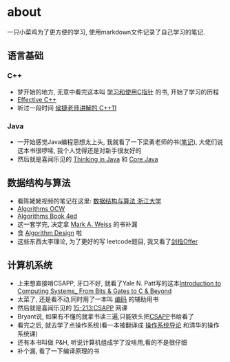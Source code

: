# about

一只小菜鸡为了更方便的学习, 使用markdown文件记录了自己学习的笔记.

## 语言基础
### C++
* 梦开始的地方, 无意中看完这本叫 [学习和使用C指针](C++/UnderstandAndUsingCPointers/UnderstandAndUsingCPointers.md) 的书,  开始了学习的历程
* [Effective C++](C++/EffectiveCPP/EffectiveCPlusPlus.md)
* 听过一段时间 [侯捷老师讲解的 C++11](C++/HouJieC11/HouJieC11.md)

### Java 
* 一开始感觉Java编程思想太上头, 我就看了一下梁勇老师的书([笔记](Java&Python/JavaLiangY/IntroductionJavaAndDataStructure.md)), 大佬们说这本书很啰嗦, 我个人觉得还是对新手很友好的
* 然后就是喜闻乐见的 [Thinking in Java](Java&Python/JavaCore/ThinkingInJava.md) 和 [Core Java](Java&Python/JavaCore/CoreJava.md)

## 数据结构与算法

* 看陈姥姥视频的笔记在这里: [数据结构与算法 浙江大学](Algorithms/DataStructure-ZJU/DataStructure.md)
* [Algorithms OCW](Algorithms/Alogrithm4ed/AlgorithmOCW.md)
* [Algorithms Book 4ed](Algorithms/Alogrithm4ed/Algorithm4ed.md)
* 这一套学完, 决定拿 [Mark A. Weiss]() 的书补漏
* 食 [Algorithm Design](Algorithms/AlgorithmDesign/AlgorithmDesign.md) 啦
* 这些东西太李理论, 为了更好的写 leetcode题目, 我又看了[剑指Offer](Algorithms/剑指Offer/剑指Offer.md)

## 计算机系统
* 上来想直接啃CSAPP, 牙口不好, 就看了Yale N. Patt写的这本[Introduction to Computing Systems_ From Bits & Gates to C & Beyond](ComputerSystem/CSAPP/Yale.Patt.Intro.Computer.System.md)
* 太菜了, 还是看不动,同时用了一本叫 [编码](ComputerSystem/Code-HLCHS/Code_theHiddenLanguageforComputerHardwareandSoftware.md) 的辅助用书
* 然后就是喜闻乐见的 [15-213:CSAPP](ComputerSystem/CSAPP/CSAPP.Mooc.md) 网课
* Bryant说, 如果有不懂的就拿书读三遍,只能铁头把[CSAPP](ComputerSystem/CSAPP/CSAPP.Book.md)书给看了
* 看完之后, 就去学了点操作系统(看一本被翻译成 [操作系统导论](ComputerSystem/OS-TEP/OS-TEP.md) 和清华的操作系统课)
* 还有本书叫做 P&H, 听说计算机组成学了没啥用,看的不是很仔细
* 补个漏, 看了一下编译原理的书
